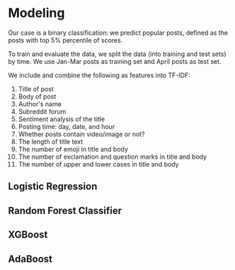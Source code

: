 # Modeling

Our case is a binary classification: we predict popular posts, defined as the posts with top 5% percentile of scores.

To train and evaluate the data, we split the data (into training and test sets) by time. We use Jan-Mar posts as training set and April posts as test set.

We include and combine the following as features into TF-IDF:
1. Title of post
2. Body of post
3. Author's name
4. Subreddit forum
5. Sentiment analysis of the title
6. Posting time: day, date, and hour
7. Whether posts contain video/image or not?
8. The length of title text
9. The number of emoji in title and body
10. The number of exclamation and question marks in title and body
11. The number of upper and lower cases in title and body

## Logistic Regression

## Random Forest Classifier

## XGBoost

## AdaBoost
